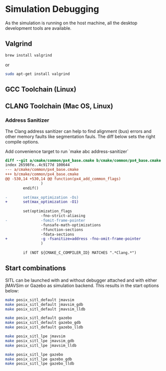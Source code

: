 # Simulation Debugging

As the simulation is running on the host machine, all the desktop development tools are available.

## Valgrind

<div class="host-code"></div>

```sh
brew install valgrind
```

or

<div class="host-code"></div>

```sh
sudo apt-get install valgrind
```

## GCC Toolchain (Linux)

## CLANG Toolchain (Mac OS, Linux)

### Address Sanitizer

The Clang address sanitizer can help to find alignment (bus) errors and other memory faults like segmentation fauls. The diff below sets the right compile options.

<aside class="todo">
Add convenience target to run `make abc address-sanitizer`
</aside>

<div class="host-code"></div>

```diff
diff --git a/cmake/common/px4_base.cmake b/cmake/common/px4_base.cmake
index 26598fe..4c9177d 100644
--- a/cmake/common/px4_base.cmake
+++ b/cmake/common/px4_base.cmake
@@ -530,14 +530,14 @@ function(px4_add_common_flags)
                )
        endif()
 
-       set(max_optimization -Os)
+       set(max_optimization -O1)
 
        set(optimization_flags
                -fno-strict-aliasing
-               -fomit-frame-pointer
                -funsafe-math-optimizations
                -ffunction-sections
                -fdata-sections
+               -g -fsanitize=address -fno-omit-frame-pointer
                )
 
        if (NOT ${CMAKE_C_COMPILER_ID} MATCHES ".*Clang.*")

```

## Start combinations

SITL can be launched with and without debugger attached and with either jMAVSim or Gazebo as simulation backend. This results in the start options below:

<div class="host-code"></div>

```sh
make posix_sitl_default jmavsim
make posix_sitl_default jmavsim_gdb
make posix_sitl_default jmavsim_lldb

make posix_sitl_default gazebo
make posix_sitl_default gazebo_gdb
make posix_sitl_default gazebo_lldb

make posix_sitl_lpe jmavsim
make posix_sitl_lpe jmavsim_gdb
make posix_sitl_lpe jmavsim_lldb

make posix_sitl_lpe gazebo
make posix_sitl_lpe gazebo_gdb
make posix_sitl_lpe gazebo_lldb
```
